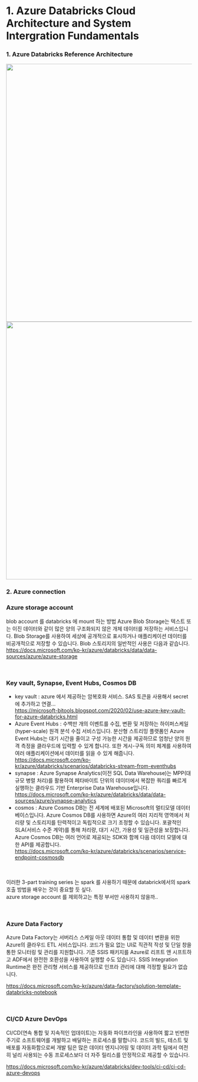 
# 1. Azure Databricks Cloud Architecture and System Intergration Fundamentals

### 1. Azure Databricks Reference Architecture
<img src="https://databricks.com/wp-content/uploads/2020/03/ETL-on-Azure_01.jpg" width="700px">
<img src ="https://miro.medium.com/max/1400/1*ij-beagXlQW-RRk3DyR_Uw.png" width="700px">

<br/>

### 2. Azure connection
### Azure storage account
blob account 를 databricks 에 mount 하는 방법
Azure Blob Storage는 텍스트 또는 이진 데이터와 같이 많은 양의 구조화되지 않은 개체 데이터를 저장하는 서비스입니다. Blob Storage를 사용하여 세상에 공개적으로 표시하거나 애플리케이션 데이터를 비공개적으로 저장할 수 있습니다. Blob 스토리지의 일반적인 사용은 다음과 같습니다.    
https://docs.microsoft.com/ko-kr/azure/databricks/data/data-sources/azure/azure-storage

<br/>

### Key vault, Synapse, Event Hubs, Cosmos DB
- key vault : azure 에서 제공하는 암복호화 서비스. SAS 토큰을 사용해서 secret 에 추가하고 연결...    
https://microsoft-bitools.blogspot.com/2020/02/use-azure-key-vault-for-azure-databricks.html
- Azure Event Hubs : 수백만 개의 이벤트를 수집, 변환 및 저장하는 하이퍼스케일(hyper-scale) 원격 분석 수집 서비스입니다. 분산형 스트리밍 플랫폼인 Azure Event Hubs는 대기 시간을 줄이고 구성 가능한 시간을 제공하므로 엄청난 양의 원격 측정을 클라우드에 입력할 수 있게 합니다. 또한 게시-구독 의미 체계를 사용하여 여러 애플리케이션에서 데이터를 읽을 수 있게 해줍니다.    
https://docs.microsoft.com/ko-kr/azure/databricks/scenarios/databricks-stream-from-eventhubs
- synapse : Azure Synapse Analytics(이전 SQL Data Warehouse)는 MPP(대규모 병렬 처리)를 활용하여 페타바이트 단위의 데이터에서 복잡한 쿼리를 빠르게 실행하는 클라우드 기반 Enterprise Data Warehouse입니다.    
https://docs.microsoft.com/ko-kr/azure/databricks/data/data-sources/azure/synapse-analytics
- cosmos : Azure Cosmos DB는 전 세계에 배포된 Microsoft의 멀티모델 데이터베이스입니다. Azure Cosmos DB를 사용하면 Azure의 여러 지리적 영역에서 처리량 및 스토리지를 탄력적이고 독립적으로 크기 조정할 수 있습니다. 포괄적인 SLA(서비스 수준 계약)를 통해 처리량, 대기 시간, 가용성 및 일관성을 보장합니다. Azure Cosmos DB는 여러 언어로 제공되는 SDK와 함께 다음 데이터 모델에 대한 API를 제공합니다.    
https://docs.microsoft.com/ko-kr/azure/databricks/scenarios/service-endpoint-cosmosdb


<br/><br/>
이러한 3-part training series 는 spark 를 사용하기 때문에 databrick에서의 spark 호출 방법을 배우는 것이 중요할 듯 싶다.    
azure storage account 를 제외하고는 특정 부서만 사용하지 않을까..

<br/>

### Azure Data Factory

Azure Data Factory는 서버리스 스케일 아웃 데이터 통합 및 데이터 변환을 위한 Azure의 클라우드 ETL 서비스입니다. 코드가 필요 없는 UI로 직관적 작성 및 단일 창을 통한 모니터링 및 관리를 지원합니다. 기존 SSIS 패키지를 Azure로 리프트 앤 시프트하고 ADF에서 완전한 호환성을 사용하여 실행할 수도 있습니다. SSIS Integration Runtime은 완전 관리형 서비스를 제공하므로 인프라 관리에 대해 걱정할 필요가 없습니다.    

https://docs.microsoft.com/ko-kr/azure/data-factory/solution-template-databricks-notebook

<br/> 

### CI/CD Azure DevOps

CI/CD(연속 통합 및 지속적인 업데이트)는 자동화 파이프라인을 사용하여 짧고 빈번한 주기로 소프트웨어를 개발하고 배달하는 프로세스를 말합니다. 코드의 빌드, 테스트 및 배포를 자동화함으로써 개발 팀은 많은 데이터 엔지니어링 및 데이터 과학 팀에서 여전히 널리 사용되는 수동 프로세스보다 더 자주 릴리스를 안정적으로 제공할 수 있습니다.

https://docs.microsoft.com/ko-kr/azure/databricks/dev-tools/ci-cd/ci-cd-azure-devops
